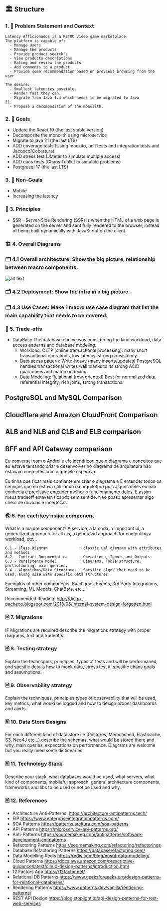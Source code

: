 ## 🏛️ Structure

### 1. 🎯 Problem Statement and Context

```
Latency Afficionados is a RETRO video game marketplace.
The platform is capable of:
  - Manage Users
  - Manage the products
  - Provide product search's
  - View products descriptions
  - Rating and review the products
  - Add comments to a product
  - Provide some recommendation based on previews browsing from the user

The desire:
  - Smallest latencies possible.
  - Render fast they can.
  - Migrate from Java 1.4 which needs to be migrated to Java
21.
  - Propose a decomposition of the monolith.
```

### 2. 🎯 Goals

- Update the React 19 (the last stable version)
- Decomposite the monolith using microservice
- Migrate to java 21 (the last LTS)
- ADD coverage tests (Using mockito, unit tests and integration tests and Jacooco/Cobertura)
- ADD stress test (JMeter to simulate multiple access)
- ADD caos tests (Chaos Toolkit to simulate problems)
- Postgresql 17 (the last LTS)

### 3. 🎯 Non-Goals

- Mobile
- Increasing the latency

### 📐 3. Principles

- SSR - Server-Side Rendering (SSR) is when the HTML of a web page is generated on the server and sent fully rendered to the browser, instead of being built dynamically with JavaScript on the client.

### 🏗️ 4. Overall Diagrams

### 🗂️ 4.1 Overall architecture: Show the big picture, relationship between macro components.

![alt text](arch_fast.drawio.png)

### 🗂️ 4.2 Deployment: Show the infra in a big picture.

### 🗂️ 4.3 Use Cases: Make 1 macro use case diagram that list the main capability that needs to be covered.

### 🧭 5. Trade-offs

- DataBase
  The database choice was considering the kind workload, data access patterns and database modeling.
  - Workload: OLTP (online transactional processing): many short transactional operations, low latency, strong consistency.
  - Data acess pattern: Write-heavy (many inserts/updates) PostgreSQL handles transactional writes well thanks to its strong ACID guarantees and mature indexing.
  - Data Modeling: Relational (row-oriented) Best for normalized data, referential integrity, rich joins, strong transactions.

## PostgreSQL and MySQL Comparison

## Cloudflare and Amazon CloudFront Comparison

## ALB and NLB and CLB and ELB comparison

## BFF and API Gateway comparison

Eu conversei com o Andrei e ele identificou que o diagrama e conceitos que eu estava tentando
criar e desenvolver no diagrama de arquitetura não estavam coerentes com o que ele esperava.

Eu tinha que ficar mais confiante em criar o diagrama e
E entender todos os serviços que eu estava utilizando na arquitetura pois alguns deles eu nao conhecia e
precisave entender melhor o funcionamento deles.
E assim meus tradeoff estavam ficando sem sentido.
Nao posso apresentar algo cheio de duvidas e incertezas

### 🌏 6. For each key major component

What is a majore component? A service, a lambda, a important ui, a generalized approach for all uis, a generazid approach for computing a workload, etc...

```
6.1 - Class Diagram              : classic uml diagram with attributes and methods
6.2 - Contract Documentation     : Operations, Inputs and Outputs
6.3 - Persistence Model          : Diagrams, Table structure, partiotioning, main queries.
6.4 - Algorithms/Data Structures : Spesific algos that need to be used, along size with spesific data structures.
```

Exemplos of other components: Batch jobs, Events, 3rd Party Integrations, Streaming, ML Models, ChatBots, etc...

Recommended Reading: http://diego-pacheco.blogspot.com/2018/05/internal-system-design-forgotten.html

### 🖹 7. Migrations

IF Migrations are required describe the migrations strategy with proper diagrams, text and tradeoffs.

### 🖹 8. Testing strategy

Explain the techniques, principles, types of tests and will be performaned, and spesific details how to mock data, stress test it, spesific chaos goals and assumptions.

### 🖹 9. Observability strategy

Explain the techniques, principles,types of observability that will be used, key metrics, what would be logged and how to design proper dashboards and alerts.

### 🖹 10. Data Store Designs

For each different kind of data store i.e (Postgres, Memcached, Elasticache, S3, Neo4J etc...) describe the schemas, what would be stored there and why, main queries, expectations on performance. Diagrams are welcome but you really need some dictionaries.

### 🖹 11. Technology Stack

Describe your stack, what databases would be used, what servers, what kind of components, mobile/ui approach, general architecture components, frameworks and libs to be used or not be used and why.

### 🖹 12. References

- Architecture Anti-Patterns: https://architecture-antipatterns.tech/
- EIP https://www.enterpriseintegrationpatterns.com/
- SOA Patterns https://patterns.arcitura.com/soa-patterns
- API Patterns https://microservice-api-patterns.org/
- Anti-Patterns https://sourcemaking.com/antipatterns/software-development-antipatterns
- Refactoring Patterns https://sourcemaking.com/refactoring/refactorings
- Database Refactoring Patterns https://databaserefactoring.com/
- Data Modelling Redis https://redis.com/blog/nosql-data-modeling/
- Cloud Patterns https://docs.aws.amazon.com/prescriptive-guidance/latest/cloud-design-patterns/introduction.html
- 12 Factors App https://12factor.net/
- Relational DB Patterns https://www.geeksforgeeks.org/design-patterns-for-relational-databases/
- Rendering Patterns https://www.patterns.dev/vanilla/rendering-patterns/
- REST API Design https://blog.stoplight.io/api-design-patterns-for-rest-web-services
